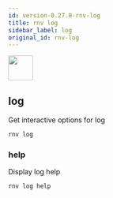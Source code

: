```yaml
---
id: version-0.27.0-rnv-log
title: rnv log
sidebar_label: log
original_id: rnv-log
---
```


<img src="https://renative.org/img/ic_cli.png" width=50 height=50 />

## log

Get interactive options for log

```bash
rnv log
```

### help

Display log help

```bash
rnv log help
```
